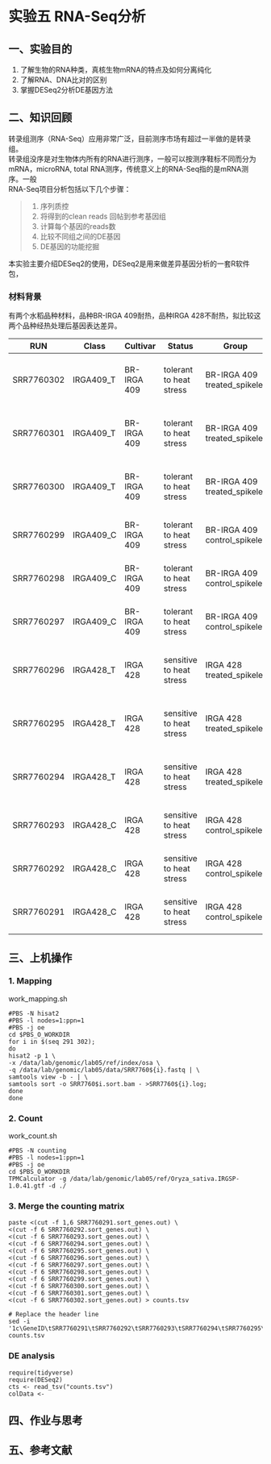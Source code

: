 # 实验五 RNA-Seq分析   
## 一、实验目的  
1. 了解生物的RNA种类，真核生物mRNA的特点及如何分离纯化
2. 了解RNA、DNA比对的区别
3. 掌握DESeq2分析DE基因方法

## 二、知识回顾  
转录组测序（RNA-Seq）应用非常广泛，目前测序市场有超过一半做的是转录组。  
转录组没序是对生物体内所有的RNA进行测序，一般可以按测序鞋标不同而分为  
mRNA，microRNA, total RNA测序，传统意义上的RNA-Seq指的是mRNA测序。一般  
RNA-Seq项目分析包括以下几个步骤：

> 1. 序列质控
> 2. 将得到的clean reads 回帖到参考基因组
> 3. 计算每个基因的reads数
> 4. 比较不同组之间的DE基因
> 5. DE基因的功能挖掘
 
本实验主要介绍DESeq2的使用，DESeq2是用来做差异基因分析的一套R软件包，  


### 材料背景  
有两个水稻品种材料，品种BR-IRGA 409耐热，品种IRGA 428不耐热，拟比较这两个品种经热处理后基因表达差异。  

| RUN	| Class	| Cultivar |	Status |	Group	| Description |
| --- | --- | --- | --- | --- | --- |
| SRR7760302	| IRGA409_T	| BR-IRGA 409	| tolerant to heat stress	| BR-IRGA 409 treated_spikelet	| high temperature treatment (38C) for 7 hrs |
| SRR7760301	| IRGA409_T	| BR-IRGA 409	| tolerant to heat stress	| BR-IRGA 409 treated_spikelet	| high temperature treatment (38C) for 7 hrs |
| SRR7760300	| IRGA409_T	| BR-IRGA 409	| tolerant to heat stress	| BR-IRGA 409 treated_spikelet	| high temperature treatment (38C) for 7 hrs |
| SRR7760299	| IRGA409_C	| BR-IRGA 409	| tolerant to heat stress	| BR-IRGA 409 control_spikelet	| control condition (29C) for 7 hrs |
| SRR7760298	| IRGA409_C	| BR-IRGA 409	| tolerant to heat stress	| BR-IRGA 409 control_spikelet	| control condition (29C) for 7 hrs |
| SRR7760297	| IRGA409_C	| BR-IRGA 409	| tolerant to heat stress	| BR-IRGA 409 control_spikelet	| control condition (29C) for 7 hrs |
| SRR7760296	| IRGA428_T	| IRGA 428	| sensitive to heat stress	| IRGA 428 treated_spikelet	| high temperature treatment (38C) for 7 hrs |
| SRR7760295	| IRGA428_T	| IRGA 428	| sensitive to heat stress	| IRGA 428 treated_spikelet	| high temperature treatment (38C) for 7 hrs |
| SRR7760294	| IRGA428_T	| IRGA 428	| sensitive to heat stress	| IRGA 428 treated_spikelet	| high temperature treatment (38C) for 7 hrs |
| SRR7760293	| IRGA428_C	| IRGA 428	| sensitive to heat stress	| IRGA 428 control_spikelet	| control condition (29C) for 7 hrs |
| SRR7760292	| IRGA428_C	| IRGA 428	| sensitive to heat stress	| IRGA 428 control_spikelet	| control condition (29C) for 7 hrs |
| SRR7760291	| IRGA428_C	| IRGA 428	| sensitive to heat stress	| IRGA 428 control_spikelet	| control condition (29C) for 7 hrs |


## 三、上机操作  
### 1. Mapping  
work_mapping.sh  
```
#PBS -N hisat2
#PBS -l nodes=1:ppn=1
#PBS -j oe
cd $PBS_O_WORKDIR
for i in $(seq 291 302);
do 
hisat2 -p 1 \
-x /data/lab/genomic/lab05/ref/index/osa \
-q /data/lab/genomic/lab05/data/SRR7760${i}.fastq | \
samtools view -b - | \
samtools sort -o SRR7760$i.sort.bam - >SRR7760${i}.log;
done
done
```

### 2. Count  
work_count.sh  
```
#PBS -N counting
#PBS -l nodes=1:ppn=1
#PBS -j oe
cd $PBS_O_WORKDIR
TPMCalculator -g /data/lab/genomic/lab05/ref/Oryza_sativa.IRGSP-1.0.41.gtf -d ./
```
### 3. Merge the counting matrix  
```
paste <(cut -f 1,6 SRR7760291.sort_genes.out) \
<(cut -f 6 SRR7760292.sort_genes.out) \
<(cut -f 6 SRR7760293.sort_genes.out) \
<(cut -f 6 SRR7760294.sort_genes.out) \
<(cut -f 6 SRR7760295.sort_genes.out) \
<(cut -f 6 SRR7760296.sort_genes.out) \
<(cut -f 6 SRR7760297.sort_genes.out) \
<(cut -f 6 SRR7760298.sort_genes.out) \
<(cut -f 6 SRR7760299.sort_genes.out) \
<(cut -f 6 SRR7760300.sort_genes.out) \
<(cut -f 6 SRR7760301.sort_genes.out) \
<(cut -f 6 SRR7760302.sort_genes.out) > counts.tsv

# Replace the header line
sed -i '1c\GeneID\tSRR7760291\tSRR7760292\tSRR7760293\tSRR7760294\tSRR7760295\tSRR7760296\tSRR7760297\tSRR7760298\tSRR7760299\tSRR7760300\tSRR7760301\tSRR7760302' counts.tsv 
```

### DE analysis  

```
require(tidyverse)
require(DESeq2)
cts <- read_tsv("counts.tsv")
colData <- 
```

## 四、作业与思考  

## 五、参考文献  

